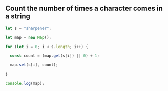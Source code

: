 ##  Count the number of times a character comes in a string 

```js
let s = "sharpener";

let map = new Map();

for (let i = 0; i < s.length; i++) {

  const count = (map.get(s[i]) || 0) + 1;

  map.set(s[i], count);

}

console.log(map);
```


